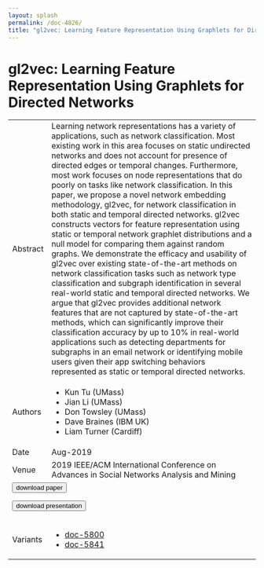 ```yaml
---
layout: splash
permalink: /doc-4826/
title: "gl2vec: Learning Feature Representation Using Graphlets for Directed Networks"
---
```


# gl2vec: Learning Feature Representation Using Graphlets for Directed Networks

<table>
    <tbody>
    <tr>
        <td>Abstract</td>
        <td>Learning network representations has a variety of applications, such as network classification. Most existing work in this area focuses on static undirected networks and does not account for presence of directed edges or temporal changes. Furthermore, most work focuses on node representations that do poorly on tasks like network classification. In this paper, we propose a novel network embedding methodology, gl2vec, for network classification in both static and temporal directed networks. gl2vec constructs vectors for feature representation using static or temporal network graphlet distributions and a null model for comparing them against random graphs. We demonstrate the efficacy and usability of gl2vec over existing state-of-the-art methods on network classification tasks such as network type classification and subgraph identification in several real-world static and temporal directed networks. We argue that gl2vec provides additional network features that are not captured by state-of-the-art methods, which can significantly improve their classification accuracy by up to 10% in real-world applications such as detecting departments for subgraphs in an email network or identifying mobile users given their app switching behaviors represented as static or temporal directed networks.</td>
    </tr>
    <tr>
        <td>Authors</td>
        <td>
            <ul>
                <li>Kun Tu (UMass)</li>
                <li>Jian Li (UMass)</li>
                <li>Don Towsley (UMass)</li>
                <li>Dave Braines (IBM UK)</li>
                <li>Liam Turner (Cardiff)</li>
            </ul>
        </td>
    </tr>
    <tr>
        <td>Date</td>
        <td>Aug-2019</td>
    </tr>
    <tr>
        <td>Venue</td>
        <td>2019 IEEE/ACM International Conference on Advances in Social Networks Analysis and Mining</td>
    </tr>
        <tr>
            <td colspan="2">
                <form method="get" action="https://dais-ita.org/sites/default/files/3435.pdf">
                    <button type="submit">download paper</button>
                </form>
                <form method="get" action="https://dais-ita.org/sites/default/files/3435_slides.pdf">
                    <button type="submit">download presentation</button>
                </form>
            </td>
        </tr>
        <tr>
            <td>Variants</td>
            <td>
                <ul>
                    <li><a href="\doc-5800\">doc-5800</a></li>
                    <li><a href="\doc-5841\">doc-5841</a></li>
                </ul>
            </td>
        </tr>
    </tbody>
</table>
